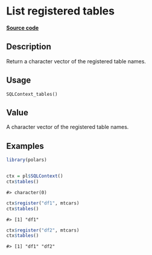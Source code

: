 
# List registered tables

[**Source code**](https://github.com/pola-rs/r-polars/tree/53c7d964901ed4a019998e89aff8c6d44691d793/R/sql.R#L175)

## Description

Return a character vector of the registered table names.

## Usage

<pre><code class='language-R'>SQLContext_tables()
</code></pre>

## Value

A character vector of the registered table names.

## Examples

``` r
library(polars)


ctx = pl$SQLContext()
ctx$tables()
```

    #> character(0)

``` r
ctx$register("df1", mtcars)
ctx$tables()
```

    #> [1] "df1"

``` r
ctx$register("df2", mtcars)
ctx$tables()
```

    #> [1] "df1" "df2"
